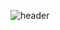 ![header](https://capsule-render.vercel.app/api?type=slice&color=gradient&height=250&section=header&text=ChangHyen%20Yun&fontSize=90&animation=twinkling&fontColor=d6ace6&fontAlignY=38&desc=%20&descAlignY=62&descAlign=62)
